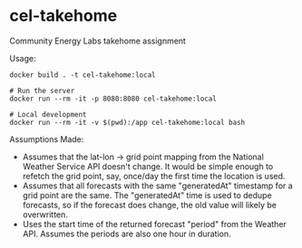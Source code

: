 # cel-takehome
Community Energy Labs takehome assignment

Usage:
```commandline
docker build . -t cel-takehome:local

# Run the server
docker run --rm -it -p 8080:8080 cel-takehome:local

# Local development
docker run --rm -it -v $(pwd):/app cel-takehome:local bash
```

Assumptions Made:
* Assumes that the lat-lon -> grid point mapping from the National Weather Service API doesn't change. It would be
simple enough to refetch the grid point, say, once/day the first time the location is used.
* Assumes that all forecasts with the same "generatedAt" timestamp for a grid point are the same. The "generatedAt"
time is used to dedupe forecasts, so if the forecast does change, the old value will likely be overwritten.
* Uses the start time of the returned forecast "period" from the Weather API. Assumes the periods are also one hour in
duration.
